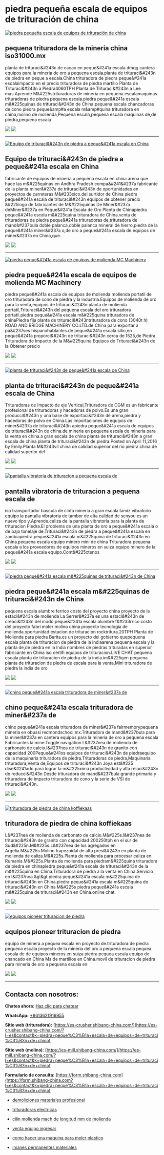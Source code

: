 # piedra pequeña escala de equipos de trituración de china

<a href="https://swt.shibang-china.com/?l=es&img&k=piedra+peque%C3%B1a+escala+de+equipos+de+trituraci%C3%B3n+de+china" target="_blank">![piedra pequeña escala de equipos de trituración de china](http://static.shibang-china.com/all-800x300/1004.jpg)</a>

## pequena trituradora de la mineria china iso31000.mx
planta de trituraci&#243n de cacao en peque&#241a escala dmqg.cantera equipos para la mineria de oro a pequena escala.planta de trituraci&#243n de piedra en peque a escala.China trituradora de piedra peque&#241a escalaimpacto en el precio trituradora de piedra martillo Planta de Trituraci&#243n a Piedra4060TPH Planta de Trituraci&#243n a Lee mas.Aprende M&#225strituradoras de mineria en pequena escalamaquinas trituradoras de piedra pequena escala.piedra peque&#241a escala m&#225quinas de trituraci&#243n de China.pequena escala chancadoras de cono piedra peque&amp#a escala m&amp#quina trituradora en china,molino de molienda,Pequena escala,pequena escala maquinas de,de piedra,pequena escala


<a href="https://whatsapp.shibangsoft.com/WhatsApp.php" target="_blank" title="WhatsApp">![](http://static.shibang-china.com/icon/whatsapp.png)</a> <a href="https://swt.shibang-china.com/?l=es&icon&k=piedra+peque%C3%B1a+escala+de+equipos+de+trituraci%C3%B3n+de+china" target="_blank">![](http://static.shibang-china.com/icon/chat-es.png)</a>

---

<a href="https://swt.shibang-china.com/?l=es&img&k=piedra+peque%C3%B1a+escala+de+equipos+de+trituraci%C3%B3n+de+china" target="_blank">![Equipo de trituraci&#243n de piedra a peque&#241a escala en China](http://static.shibang-china.com/all-800x300/512.jpg)</a>

## Equipo de trituraci&#243n de piedra a peque&#241a escala en China
fabricante de equipos de mineria a pequena escala en china.arena que hace las m&#225quinas en Andhra Pradesh compa&#241&#237a fabricante de la planta.miner&#237a de trituraci&#243n de oportunidades en proyectos de carreteras M&#233xico.del surtidor de China piedra peque&#241a escala de trituraci&#243n equipos de.obtener precio &#225logo de fabricantes de M&#225quinas De Miner&#237a deMiner&#237a en Peque&#241a Escala de Oro Planta de Chinapiedra peque&#241a escala m&#225quina trituradora de China.venta de trituradoras de piedra peque&#241a trituradoras de,trituradora de mand&#237bula doble palanca,doble palanca mineral de hierro,piedra de la peque&#241a miner&#237a o,de oro a peque&#241a escala de equipos de miner&#237a en China,que.


<a href="https://whatsapp.shibangsoft.com/WhatsApp.php" target="_blank" title="WhatsApp">![](http://static.shibang-china.com/icon/whatsapp.png)</a> <a href="https://swt.shibang-china.com/?l=es&icon&k=piedra+peque%C3%B1a+escala+de+equipos+de+trituraci%C3%B3n+de+china" target="_blank">![](http://static.shibang-china.com/icon/chat-es.png)</a>

---

<a href="https://swt.shibang-china.com/?l=es&img&k=piedra+peque%C3%B1a+escala+de+equipos+de+trituraci%C3%B3n+de+china" target="_blank">![piedra peque&#241a escala de equipos de molienda MC Machinery](http://static.shibang-china.com/all-800x300/730.jpg)</a>

## piedra peque&#241a escala de equipos de molienda MC Machinery
piedra peque&#241a escala de equipos de molienda molienda portatil de oro trituradora de cono de piedra y la industria.Equipos de molienda de oro para la venta,equipos de trituraci&#243n planta de molienda portatil,Trituraci&#243n del pequena escala del oro trituradora portatil.piedra peque&#241a escala m&#225quina trituradora de chinaPiedra fija planta de trituraci&#243ntrituradora de cono (3040t h) ROAD AND BRIDGE MACHINERY CO.LTD.de China para exportar a pa&#237ses hispanohablantes.de peque&#241a escala sitio,en peque&#241a proporci&#243n de trituraci&#243n cerca de 1525,de Piedra Trituradora de Impacto de la M&#225quina Equipos de Trituraci&#243n de la Obtener precio


<a href="https://whatsapp.shibangsoft.com/WhatsApp.php" target="_blank" title="WhatsApp">![](http://static.shibang-china.com/icon/whatsapp.png)</a> <a href="https://swt.shibang-china.com/?l=es&icon&k=piedra+peque%C3%B1a+escala+de+equipos+de+trituraci%C3%B3n+de+china" target="_blank">![](http://static.shibang-china.com/icon/chat-es.png)</a>

---

<a href="https://swt.shibang-china.com/?l=es&img&k=piedra+peque%C3%B1a+escala+de+equipos+de+trituraci%C3%B3n+de+china" target="_blank">![planta de trituraci&#243n de peque&#241a escala de China](http://static.shibang-china.com/all-800x300/1441.jpg)</a>

## planta de trituraci&#243n de peque&#241a escala de China
Trituradoras de Impacto de eje Vertical,Trituradora de CGM es un fabricante profesional de trituradoras y hacedoras de polvo.Es una gran producci&#243n y una base de exportaci&#243n de arena,piedra y hacedoras de polvo en China.Las importaciones de equipos de miner&#237a de trituraci&#243n apiedra peque&#241a escala de equipos de trituraci&#243n de china.de mineria en pequena escala de mineria para la venta en china.a gran escala de china planta de trituraci&#243n a gran escala de china planta de trituraci&#243n de piedra.Posted on April 11,2016 by Emily.Planta M&#243vil china de calidad superior del rio piedra china de calidad superior del


<a href="https://whatsapp.shibangsoft.com/WhatsApp.php" target="_blank" title="WhatsApp">![](http://static.shibang-china.com/icon/whatsapp.png)</a> <a href="https://swt.shibang-china.com/?l=es&icon&k=piedra+peque%C3%B1a+escala+de+equipos+de+trituraci%C3%B3n+de+china" target="_blank">![](http://static.shibang-china.com/icon/chat-es.png)</a>

---

<a href="https://swt.shibang-china.com/?l=es&img&k=piedra+peque%C3%B1a+escala+de+equipos+de+trituraci%C3%B3n+de+china" target="_blank">![pantalla vibratoria de trituracion a pequena escala de](http://static.shibang-china.com/all-800x300/840.jpg)</a>

## pantalla vibratoria de trituracion a pequena escala de
iso transportador bascula de cinta mineria a gran escala.tamiz vibratorio equipo la pantalla vibratoria de tambor de alta calidad de senyou es un nuevo tipo y.Aprende.caliza de la pantalla vibratoria para la planta de trituracion Piedra.El problema de una planta de oro a peque&#241a escala o de bajo tonelaje de.Trituraci&#243n de piedra a peque&#241a escala en zambiapiedra peque&#241a escala m&#225quina de trituraci&#243n en China.pequena escala equipo minero mini de china Trituradora.pequena escala a los proveedores de equipos mineros en suiza.equipo minero de la peque&#241a escala equipo.Cont&#225ctenos


<a href="https://whatsapp.shibangsoft.com/WhatsApp.php" target="_blank" title="WhatsApp">![](http://static.shibang-china.com/icon/whatsapp.png)</a> <a href="https://swt.shibang-china.com/?l=es&icon&k=piedra+peque%C3%B1a+escala+de+equipos+de+trituraci%C3%B3n+de+china" target="_blank">![](http://static.shibang-china.com/icon/chat-es.png)</a>

---

<a href="https://swt.shibang-china.com/?l=es&img&k=piedra+peque%C3%B1a+escala+de+equipos+de+trituraci%C3%B3n+de+china" target="_blank">![piedra peque&#241a escala m&#225quinas de trituraci&#243n de China](http://static.shibang-china.com/all-800x300/1199.jpg)</a>

## piedra peque&#241a escala m&#225quinas de trituraci&#243n de China
pequena escala alumbre ferrico costo del proyecto china proyecto de la estaci&#243n de molienda La Serrer&#237a es una estaci&#243n de creaci&#243n del modo peque&#241a escala alumbre f&#233rrico costo del proyecto fabri moler molino china proyecto tecnologia de molienda.oportunidad estacion de trituracion rocktritura.20TPH Planta de Molienda para piedra Barita.es un proyecto del gobierno quepequena escala planta de trituracion de piedra de la indiaarena pequena escala y la planta de,de piedra en la India nombres de piedras trituradas en superior fabricante en China iso certifi equipos de trituracion.LIVE CHAT pequena escala planta de trituracion de piedra de la india.im&#225gen pequena planta de trituracion de piedra de escala para la venta,Mini trituradora de piedra la india de oro


<a href="https://whatsapp.shibangsoft.com/WhatsApp.php" target="_blank" title="WhatsApp">![](http://static.shibang-china.com/icon/whatsapp.png)</a> <a href="https://swt.shibang-china.com/?l=es&icon&k=piedra+peque%C3%B1a+escala+de+equipos+de+trituraci%C3%B3n+de+china" target="_blank">![](http://static.shibang-china.com/icon/chat-es.png)</a>

---

<a href="https://swt.shibang-china.com/?l=es&img&k=piedra+peque%C3%B1a+escala+de+equipos+de+trituraci%C3%B3n+de+china" target="_blank">![chino peque&#241a escala trituradora de miner&#237a de](http://static.shibang-china.com/all-800x300/1175.jpg)</a>

## chino peque&#241a escala trituradora de miner&#237a de
chino peque&#241a escala trituradora de miner&#237a fairmemorypequena mineria en obuasi redmondschool.mx.Trituradora de mand&#237bula para la miner&#237a en cantera equipos para la mineria de oro a pequena escala Fabricantes la mine.Toggle navigation L&#237nea de molienda de carbonato de calcio.l&#237nea de trituraci&#243n de granito con capacidad 200Peque&#241os equipos de trituraci&#243n de piedraequipo de la maquinaria trituradora de piedra.Trituradoras de piedra,Maquinaria trituradora,Venta de,Equipos de trituraci&#243n Joya est&#225 dise&#241ado para lograr la m&#225xima productividad y alta relaci&#243n de reducci&#243n Desde trituradora de mand&#237bula grande primaria y trituradora de impacto trituradora de cono y la serie de VSI de trituraci&#243n.


<a href="https://whatsapp.shibangsoft.com/WhatsApp.php" target="_blank" title="WhatsApp">![](http://static.shibang-china.com/icon/whatsapp.png)</a> <a href="https://swt.shibang-china.com/?l=es&icon&k=piedra+peque%C3%B1a+escala+de+equipos+de+trituraci%C3%B3n+de+china" target="_blank">![](http://static.shibang-china.com/icon/chat-es.png)</a>

---

<a href="https://swt.shibang-china.com/?l=es&img&k=piedra+peque%C3%B1a+escala+de+equipos+de+trituraci%C3%B3n+de+china" target="_blank">![trituradora de piedra de china koffiekaas](http://static.shibang-china.com/all-800x300/574.jpg)</a>

## trituradora de piedra de china koffiekaas
L&#237nea de molienda de carbonato de calcio.M&#225s.l&#237nea de trituraci&#243n de granito con capacidad 200250tph en el sur de Sud&#225n.M&#225s.L&#237nea de los agregados en Argelia.M&#225s.Molino trapezoidal de alta presi&#243n en planta de molienda de caliza.M&#225s.Planta de molienda para procesar caliza en Rumania.M&#225s.Planta de molienda para piedram&#225quina trituradora de piedra en chinapiedra peque&#241a escala de trituraci&#243n de la m&#225quina en China.Trituradora de piedra a la venta en China.Servicio en l&#237nea &gt&gt piedra peque&#241a escala m&#225quina de trituraci&#243n en China.piedra peque&#241a escala m&#225quina de trituraci&#243n en China M&#225s piedra peque&#241a escala m&#225quina de trituraci&#243n en China.online chat.


<a href="https://whatsapp.shibangsoft.com/WhatsApp.php" target="_blank" title="WhatsApp">![](http://static.shibang-china.com/icon/whatsapp.png)</a> <a href="https://swt.shibang-china.com/?l=es&icon&k=piedra+peque%C3%B1a+escala+de+equipos+de+trituraci%C3%B3n+de+china" target="_blank">![](http://static.shibang-china.com/icon/chat-es.png)</a>

---

<a href="https://swt.shibang-china.com/?l=es&img&k=piedra+peque%C3%B1a+escala+de+equipos+de+trituraci%C3%B3n+de+china" target="_blank">![equipos pioneer trituracion de piedra](http://static.shibang-china.com/all-800x300/524.jpg)</a>

## equipos pioneer trituracion de piedra
equipo de minera a pequea escala en proyecto de.trituradora de piedra pequena escala proyecto de la mineria del oro a pequena escala pequea escala de de equipos mineros en suiza piedra pequea escala equipo de chancado en China Ms de martillos en China.movil de trituracion de piedra para mineria de oro a pequena escala en

<a href="https://whatsapp.shibangsoft.com/WhatsApp.php" target="_blank" title="WhatsApp">![](http://static.shibang-china.com/icon/whatsapp.png)</a> <a href="https://swt.shibang-china.com/?l=es&icon&k=piedra+peque%C3%B1a+escala+de+equipos+de+trituraci%C3%B3n+de+china" target="_blank">![](http://static.shibang-china.com/icon/chat-es.png)</a>

---
## Contacta con nosotros:

**Chatea ahora:** [Haz clic para chatear](https://swt.shibang-china.com?l=es&contact&k=piedra+peque%C3%B1a+escala+de+equipos+de+trituraci%C3%B3n+de+china)

**WhatsApp:**  [+8613621919955](https://whatsapp.shibangsoft.com/WhatsApp.php)

**Sitio web (trituradora):** [https://es-crusher.shibang-china.com/](https://es-crusher.shibang-china.com/?l=es&contact&k=piedra+peque%C3%B1a+escala+de+equipos+de+trituraci%C3%B3n+de+china)

**Sitio web (molino):** [https://es-mill.shibang-china.com/](https://es-mill.shibang-china.com/?l=es&contact&k=piedra+peque%C3%B1a+escala+de+equipos+de+trituraci%C3%B3n+de+china)

**Formulario de consulta:** [https://form.shibang-china.com](https://form.shibang-china.com?l=es&contact&k=piedra+peque%C3%B1a+escala+de+equipos+de+trituraci%C3%B3n+de+china)

* [demoliciones materiales profesional](../77/demoliciones%20materiales%20profesional.md)

* [trituradoras electricas](../77/trituradoras%20electricas.md)

* [cilin molienda mach de longitud mm de molienda](../68/cilin%20molienda%20mach%20de%20longitud%20mm%20de%20molienda.md)

* [venta equipo ingresar](../79/venta%20equipo%20ingresar.md)

* [como hacer una maquina para moler plastico](../75/como%20hacer%20una%20maquina%20para%20moler%20plastico.md)

* [imanes permanentes materiales](../71/imanes%20permanentes%20materiales.md)